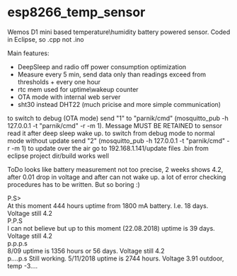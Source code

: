 # esp8266_temp_sensor
Wemos D1 mini based temperature\humidity battery powered sensor. Coded in Eclipse, so .cpp not .ino

Main features:
- DeepSleep and radio off power consumption optimization
- Measure every 5 min, send data only than readings exceed from thresholds + every one hour
- rtc mem used for uptime\wakeup counter 
- OTA mode with internal web server
- sht30 instead DHT22 (much pricise and more simple communication)
 
 
 to switch to debug (OTA mode) send "1" to "parnik/cmd" (mosquitto_pub -h 127.0.0.1 -t "parnik/cmd" -r -m 1). Message MUST BE RETAINED to sensor read it after deep sleep wake up.
 to switch from debug mode to normal mode without update send "2"  (mosquitto_pub -h 127.0.0.1 -t "parnik/cmd" -r -m 1)
 to update over the air go to 192.168.1.141/update   files .bin from eclipse project dir/build works well
 
ToDo
looks like battery measurement not too precise, 2 weeks shows 4.2, after 0.01 drop in voltage and after can not wake up.
a lot of error checking procedures has to be written. But so boring :)  

P.S>  
At this moment 444 hours uptime from 1800 mA battery. I.e. 18 days. Voltage still 4.2  
P.P.S  
 I can not believe but up to this moment (22.08.2018) uptime is 39 days. Voltage still 4.2   
p.p.p.s  
8/09  uptime is 1356 hours or 56 days. Voltage still 4.2  
p....p.s
Still working. 5/11/2018 uptime is  2744 hours. Voltage 3.91 outdoor, temp -3.... 

